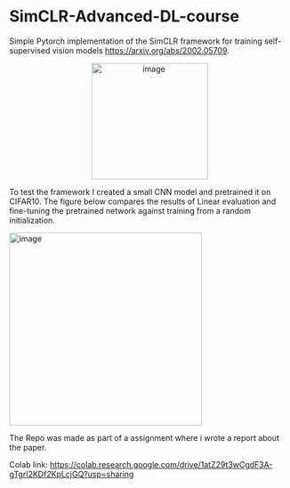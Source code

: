 # SimCLR-Advanced-DL-course

Simple Pytorch implementation of the SimCLR framework for training self-supervised vision models https://arxiv.org/abs/2002.05709.

<center>
  <img width="209" alt="image" src="https://user-images.githubusercontent.com/6470685/178928460-9f87b0b3-649b-4a8d-b95e-595e5d2b34f0.png">
</center>
  
To test the framework I created a small CNN model and pretrained it on CIFAR10. The figure below compares the results of Linear evaluation and fine-tuning the pretrained network against training from a random initialization.

<img width="346" alt="image" class="center" src="https://user-images.githubusercontent.com/6470685/178928345-fc5c780f-13e8-4a89-8f65-eca629dcf663.png">


The Repo was made as part of a assignment where i wrote a report about the paper. 


Colab link: https://colab.research.google.com/drive/1atZ29t3wCgdF3A-gTgrI2KDf2KpLcjGQ?usp=sharing
